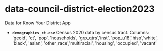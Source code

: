 # data-council-district-election2023
Data for Know Your District App

- ****`demographics_ct.csv`**** Census 2020 data by census tract.
        Columns: 'geoid', 'ct', 'pop', 'households', 'grp_qtrs','inst', 'pop_u18','hisp','white', 'black', 'asian', 'other_race','multiracial', 'housing', 'occupied', 'vacant'

